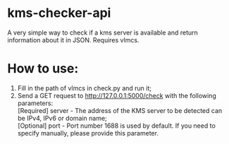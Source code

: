 # kms-checker-api
A very simple way to check if a kms server is available and return information about it in JSON.  Requires vlmcs.
# How to use:  
1. Fill in the path of vlmcs in check.py and run it;  
2. Send a GET request to http://127.0.0.1:5000/check with the following parameters:  
[Required] server - The address of the KMS server to be detected can be IPv4, IPv6 or domain name;  
[Optional] port - Port number 1688 is used by default.  If you need to specify manually, please provide this parameter.
